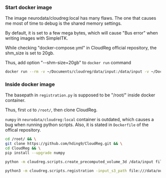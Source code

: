 ### Start docker image
The image neurodata/cloudreg:local has many flaws. The one that causes me most of time to debug is the shared memory settings.

By default, it is set to a few mega bytes, which will cause "Bus error" when writing images with SimpleITK.

While checking "docker-compose.yml" in CloudReg official repository, the shm_size is set to 20gb.

Thus, add option "--shm-size=20gb" to `docker run` command

```bash
docker run --rm -v ~/Documents/cloudreg/data/input:/data/input -v ~/Documents/cloudreg/data/output:/data/output --shm-size=20gb -ti neurodata/cloudreg:local
```

### Inside docker image
The basepath in `registration.py` is supposed to be "/root/" inside docker container.

Thus, first `cd` to `/root/`, then clone CloudReg.

`numpy` in `neurodata/cloudreg:local` container is outdated, which causes a bug when running python scripts. Also, it is stated in `Dockerfile` of the offical repository.


```bash
cd /root/ && \
git clone https://github.com/hding9/CloudReg.git && \
cd CloudReg && \
pip install --upgrade numpy
```

```bash
python -m cloudreg.scripts.create_precomputed_volume_3d /data/input file:///data/output
```

```bash
python3 -m cloudreg.scripts.registration -input_s3_path file:///data/output  --output_s3_path file:///data/output  -log_s3_path file:///data/output -orientation SLA
```
